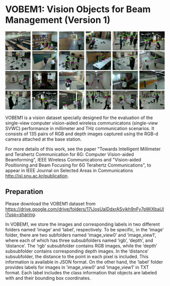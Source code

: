 # VOBEM1: Vision Objects for Beam Management (Version 1)

![](VOBEM1.jpg)

VOBEM1 is a vision dataset specially designed for the evaluation of the single-view computer vision-aided wireless communicatons (single-view SVWC) performance in millimeter and THz communication scenarios.
It consists of 135 pairs of RGB and depth images captured using the RGB-d camera attached at the base station.

For more details of this work, see the paper "Towards Intelligent Millimeter and Terahertz Communication for 6G: Computer Vision-aided Beamforming", IEEE Wireless Communications and "Vision-aided Positioning and Beam Focusing for 6G Terahertz Communications", to appear in IEEE Journal on Selected Areas in Communications http://isl.snu.ac.kr/publication.

## Preparation
Please download the VOBEM1 dataset from https://drive.google.com/drive/folders/17iJosUaIDdxrASvikh9nFy7pWiXbaUli?usp=sharing.

In VOBEM1, we store the images and corresponding labels in two different folders named ‘image’ and ‘label’, respectively. To be specific, in the ‘image’ folder, there are two subfolders named ‘image_view0’ and ‘image_view1’, where each of which has three subsubfolders named ‘rgb’, ‘depth’, and ‘distance’. The ‘rgb’ subsubfolder contains RGB images, while the ‘depth’ subsubfolder contains corresponding depth images. In the ‘distance’ subsubfolder, the distance to the point in each pixel is included. This information is available in JSON format. On the other hand, the ‘label’ folder provides labels for images in ‘image_view0’ and ‘image_view1’ in TXT format. Each label includes the class information that objects are labeled with and their bounding box coordinates.
